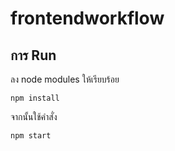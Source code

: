 # frontendworkflow
## การ Run 
ลง node modules ให้เรียบร้อย
```
npm install
```

จากนั้นใช้คำสั่ง
```
npm start
```


